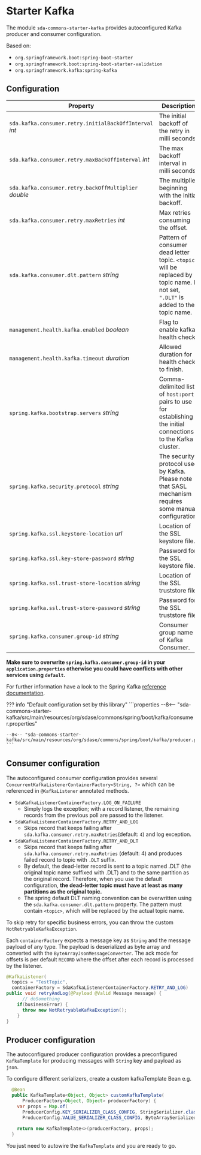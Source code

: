 # Starter Kafka

The module `sda-commons-starter-kafka` provides autoconfigured Kafka producer and consumer
configuration.

Based on:

- `org.springframework.boot:spring-boot-starter`
- `org.springframework.boot:spring-boot-starter-validation`
- `org.springframework.kafka:spring-kafka`

##  Configuration

| **Property**                                            | **Description**                                                                                                                   | **Default**        | **Example**                                     | **Env**                                              |
|---------------------------------------------------------|-----------------------------------------------------------------------------------------------------------------------------------|--------------------|-------------------------------------------------|------------------------------------------------------|
| `sda.kafka.consumer.retry.initialBackOffInterval` _int_ | The initial backoff of the retry in milli seconds.                                                                                | `1000`             | `1500`                                          | `SDA_KAFKA_CONSUMER_RETRY_INITIAL_BACKOFF_INTERVALL` |
| `sda.kafka.consumer.retry.maxBackOffInterval` _int_     | The max backoff interval  in milli seconds.                                                                                       | `4000`             | `5000`                                          | `SDA_KAFKA_CONSUMER_RETRY_MAX_BACKOFF_INTERVALL`     |
| `sda.kafka.consumer.retry.backOffMultiplier` _double_   | The multiplier beginning with the initial backoff.                                                                                | `2`                | `1.5`                                           | `SDA_KAFKA_CONSUMER_RETRY_INITIAL_BACKOFF_INTERVALL` |
| `sda.kafka.consumer.retry.maxRetries` _int_             | Max retries consuming the offset.                                                                                                 | `4`                | `10`                                            | `SDA_KAFKA_CONSUMER_RETRY_INITIAL_MAXRETRIES`        |
| `sda.kafka.consumer.dlt.pattern` _string_               | Pattern of consumer dead letter topic. `<topic>` will be replaced by topic name. If not set, `".DLT"` is added to the topic name. | `"dlt-<topic>"`    | `"prefix-<topic>"`                              | `SDA_KAFKA_CONSUMER_DLT_PATTERN`                     |
| `management.health.kafka.enabled` _boolean_             | Flag to enable kafka health check.                                                                                                | `true`             | `false`                                         | `MANAGEMENT_HEALTH_KAFKA_ENABLED`                    |
| `management.health.kafka.timeout` _duration_            | Allowed duration for health check to finish.                                                                                      | `4s`               | `"5000ms"`                                      | `MANAGEMENT_HEALTH_KAFKA_TIMEOUT`                    |
| `spring.kafka.bootstrap.servers` _string_               | Comma-delimited list of `host:port` pairs to use for establishing the initial connections to the Kafka cluster.                   | `"localhost:9092"` | `"kafka-broker:9092"`                           | `SPRING_KAFKA_BOOTSTRAP_SERVERS`                     |
| `spring.kafka.security.protocol` _string_               | The security protocol used by Kafka. Please note that SASL mechanism requires some manual configuration.                          | `"PLAINTEXT"`      | `"SSL"`                                         | `SPRING_KAFKA_SECURITY_PROTOCOL`                     |
| `spring.kafka.ssl.keystore-location` _url_              | Location of the SSL keystore file.                                                                                                |                    | `"file:///kafka/kafka.client.keystore.jks"`     | `SPRING_KAFKA_SSL_KEYSTORELOCATION`                  |
| `spring.kafka.ssl.key-store-password` _string_          | Password for the SSL keystore file.                                                                                               |                    | `"s3cr3t"`                                      | `SPRING_KAFKA_SSL_KEYSTOREPASSWORD`                  |
| `spring.kafka.ssl.trust-store-location` _string_        | Location of the SSL truststore file.                                                                                              |                    | `"file:/kafka-certs/kafka.client.keystore.jks"` | `SPRING_KAFKA_SSL_TRUSTSTORELOCATION`                |
| `spring.kafka.ssl.trust-store-password` _string_        | Password for the SSL truststore file.                                                                                             |                    | `"s3cret"`                                      | `SPRING_KAFKA_SSL_TRUSTSTOREPASSWORD`                |
| `spring.kafka.consumer.group-id` _string_               | Consumer group name of Kafka Consumer.                                                                                            | `"default"`        | `"my-service-name"`                             | `SPRING_KAFKA_CONSUMER_GROUPID`                      |


**Make sure to overwrite `spring.kafka.consumer.group-id` in your `application.properties` otherwise
you could have conflicts with other services using `default`.**

For further information have a look to the Spring Kafka [reference documentation](https://docs.spring.io/spring-kafka/reference/html/).

??? info "Default configuration set by this library"
    ```properties
    --8<-- "sda-commons-starter-kafka/src/main/resources/org/sdase/commons/spring/boot/kafka/consumer.properties"

    --8<-- "sda-commons-starter-kafka/src/main/resources/org/sdase/commons/spring/boot/kafka/producer.properties"
    ```

## Consumer configuration

The autoconfigured consumer configuration provides
several `ConcurrentKafkaListenerContainerFactory<String, ?>`
which can be referenced in `@KafkaListener` annotated methods.

- `SdaKafkaListenerContainerFactory.LOG_ON_FAILURE`
  - Simply logs the exception; with a record listener, the remaining records from the previous poll
    are passed to the listener.
- `SdaKafkaListenerContainerFactory.RETRY_AND_LOG`
  - Skips record that keeps failing after `sda.kafka.consumer.retry.maxRetries`(default: `4`) and
    log exception.
- `SdaKafkaListenerContainerFactory.RETRY_AND_DLT`
  - Skips record that keeps failing after `sda.kafka.consumer.retry.maxRetries` (default: 4) and
    produces failed record to topic with `.DLT` suffix.
  - By default, the dead-letter record is sent to a topic named .DLT (the original topic name
    suffixed with .DLT) and to the same partition as the original record. Therefore, when you use
    the default configuration, **the dead-letter topic must have at least as many partitions as the
    original topic.**
  - The spring default DLT naming convention can be overwritten using the
    `sda.kafka.consumer.dlt.pattern` property.
    The pattern must contain `<topic>`, which will be replaced by the actual topic name.

To skip retry for specific business errors, you can throw the custom `NotRetryableKafkaException`.

Each `containerFactory` expects a message key as `String` and the message payload of any type.
The payload is deserialized as byte array and converted with the `ByteArrayJsonMessageConverter`.
The ack mode for offsets is per default `RECORD` where the offset after each record is
processed by the listener.

```java
@KafkaListener(
  topics = "TestTopic",
  containerFactory = SdaKafkaListenerContainerFactory.RETRY_AND_LOG)
public void retryAndLog(@Payload @Valid Message message) {
      // doSomething
    if(businessError) {
      throw new NotRetryableKafkaException();
    } 
}
```

## Producer configuration

The autoconfigured producer configuration provides a preconfigured  `KafkaTemplate` for producing 
messages with `String` key and payload as `json`.

To configure different serializers, create a custom kafkaTemplate Bean e.g.

```java
  @Bean
  public KafkaTemplate<Object, Object> customKafkaTemplate(
      ProducerFactory<Object, Object> producerFactory) {
    var props = Map.of(
      ProducerConfig.KEY_SERIALIZER_CLASS_CONFIG, StringSerializer.class,
      ProducerConfig.VALUE_SERIALIZER_CLASS_CONFIG, ByteArraySerializer.class);
    
    return new KafkaTemplate<>(producerFactory, props);
  }
```

You just need to autowire the `KafkaTemplate` and you are ready to go.
